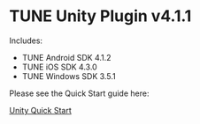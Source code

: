 # TUNE Unity Plugin v4.1.1

Includes:
* TUNE Android SDK 4.1.2
* TUNE iOS SDK 4.3.0
* TUNE Windows SDK 3.5.1

Please see the Quick Start guide here:

[Unity Quick Start](https://developers.mobileapptracking.com/unity-plugin/)
